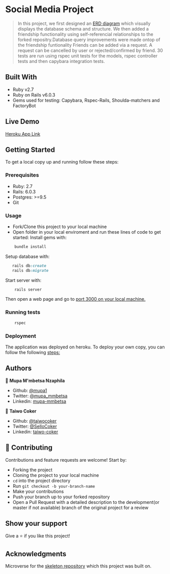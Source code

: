 # Social Media Project
> In this project, we first designed an [ERD diagram](https://github.com/evansinho/ror-social-scaffold/pull/1) which visually displays the database schema and structure.
> We then added a friendship functionality using self-referencial relationships to the forked repositry.Database query improvements were made ontop of the friendship funtionality
> Friends can be added via a request. A request can be cancelled by user or rejected/confirmed by friend.
> 30 tests are run using rspec unit tests for the models, rspec controller tests and then capybara integration tests.
## Built With
- Ruby v2.7
- Ruby on Rails v6.0.3
- Gems used for testing: Capybara, Rspec-Rails, Shoulda-matchers and FactoryBot
## Live Demo
[Heroku App Link](https://fast-crag-10905.herokuapp.com/users/sign_in)
## Getting Started
To get a local copy up and running follow these steps:
### Prerequisites
- Ruby: 2.7
- Rails: 6.0.3
- Postgres: >=9.5
- Git
### Usage
- Fork/Clone this project to your local machine
- Open folder in your local enviroment and run these lines of code to get started:
Install gems with:
```Ruby
    bundle install
```
Setup database with:
```Ruby
   rails db:create
   rails db:migrate
```
Start server with:
```Ruby
    rails server
```
Then open a web page and go to [port 3000 on your local machine.](http://localhost:3000)
### Running tests
```Ruby
    rspec
```
### Deployment
The application was deployed on heroku.
To deploy your own copy, you can follow the following [steps:](https://devcenter.heroku.com/articles/git)
## Authors

👤 **Mupa M'mbetsa Nzaphila**

- Github: [@mupa1](https://github.com/Mupa1)
- Twitter: [@mupa_mmbetsa](https://twitter.com/mupa_mmbetsa)
- Linkedin: [mupa-mmbetsa](https://www.linkedin.com/in/mupa-mmbetsa)

👤 **Taiwo Coker**

- Github: [@taiwocoker](https://github.com/taiwocoker)
- Twitter: [@SelloCoker](https://twitter.com/SelloCoker)
- Linkedin: [taiwo-coker](https://linkedin.com/in/taiwo-coker)
## 🤝 Contributing
Contributions and feature requests are welcome!
Start by:
- Forking the project
- Cloning the project to your local machine
- `cd` into the project directory
- Run `git checkout -b your-branch-name`
- Make your contributions
- Push your branch up to your forked repository
- Open a Pull Request with a detailed description to the development(or master if not available) branch of the original project for a review
## Show your support
Give a ⭐️ if you like this project!
## Acknowledgments
Microverse for the [skeleton repository](https://github.com/microverseinc/ror-social-scaffold) which this project was built on.
